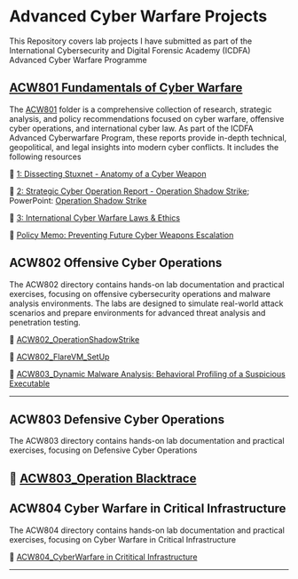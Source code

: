 # Advanced Cyber Warfare Projects 

This Repository covers lab projects I have submitted as part of the International Cybersecurity and Digital Forensic Academy (ICDFA) Advanced Cyber Warfare Programme

## [ACW801	Fundamentals of Cyber Warfare](https://github.com/reyincyber/Cyberwarfare/tree/4c6bd8a2a755e326f6d6ce46493cdb902ece0714/ACW801)

The [ACW801](https://github.com/reyincyber/Cyberwarfare/tree/4c6bd8a2a755e326f6d6ce46493cdb902ece0714/ACW801) folder is a comprehensive collection of research, strategic analysis, and policy recommendations focused on cyber warfare, offensive cyber operations, and international cyber law. As part of the ICDFA Advanced Cyberwarfare Program, these reports provide in-depth technical, geopolitical, and legal insights into modern cyber conflicts. It includes the following resources

📄 [1: Dissecting Stuxnet - Anatomy of a Cyber Weapon](https://github.com/reyincyber/Cyberwarfare/blob/main/ACW801/ACW801_L1%20-%20Dissecting%20Stuxnet%20Anatomy%20of%20a%20Cyber%20Weapon.pdf)

📄 [2: Strategic Cyber Operation Report - Operation Shadow Strike](https://github.com/reyincyber/Cyberwarfare/blob/main/ACW801/ACW801_L2_Strategic%20Cyber%20Operation%20Report-Operation%20Shadow%20Strike.pdf); PowerPoint: [Operation Shadow Strike](https://github.com/reyincyber/Cyberwarfare/blob/main/ACW801/ACW801_%20Operation%20Shadow%20Strike%20Slides.pptx)

📄 [3: International Cyber Warfare Laws & Ethics](https://github.com/reyincyber/Cyberwarfare/blob/main/ACW801/ACW801_L3_International%20Cyber%20Warfare%20Laws%20and%20Ethics.pdf)

📄 [Policy Memo: Preventing Future Cyber Weapons Escalation](https://github.com/reyincyber/Cyberwarfare/blob/main/ACW801/Policy%20Memo%20Recommending%20Safeguards%20To%20Prevent%20Future%20Cyber%20Weapons%20Escalation.pdf)

## ACW802	Offensive Cyber Operations

The ACW802 directory contains hands-on lab documentation and practical exercises, focusing on offensive cybersecurity operations and malware analysis environments. The labs are designed to simulate real-world attack scenarios and prepare environments for advanced threat analysis and penetration testing.

📄 [ACW802_OperationShadowStrike](https://github.com/reyincyber/Cyberwarfare/blob/main/ACW802/ACW802_OperationShadowStrike.pdf)

📄 [ACW802_FlareVM_SetUp](https://github.com/reyincyber/Cyberwarfare/blob/main/ACW802/ACW802_FlareVM_SetUp.pdf)

📄 [ACW803_Dynamic Malware Analysis: Behavioral Profiling of a Suspicious Executable](https://github.com/reyincyber/Cyberwarfare/blob/main/ACW802/ACW802_Dynamic%20Malware%20Analysis_lab.pdf)

---

## ACW803	Defensive Cyber Operations
The ACW803 directory contains hands-on lab documentation and practical exercises, focusing on Defensive Cyber Operations

📄 [ACW803_Operation Blacktrace](https://github.com/reyincyber/Cyberwarfare/blob/main/ACW803_Operation%20Blacktrace_Lab1.pdf)
--

## ACW804	Cyber Warfare in Critical Infrastructure
The ACW804 directory contains hands-on lab documentation and practical exercises, focusing on Cyber Warfare in Critical Infrastructure

📄 [ACW804_CyberWarfare in Crititical Infrastructure](https://github.com/reyincyber/Cyberwarfare/blob/main/ACW804_CyberWarfare%20in%20Crititical%20Infrastructure.pdf)

---
